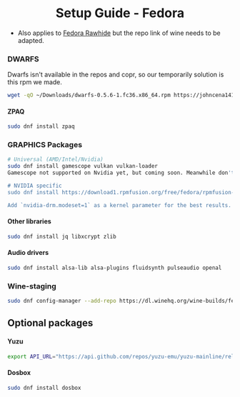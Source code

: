 <div align="center">
  <h1>Setup Guide - Fedora</h1>
</div>

- Also applies to [Fedora Rawhide](https://docs.fedoraproject.org/en-US/releases/rawhide/) but the repo link of wine needs to be adapted.

### DWARFS
Dwarfs isn't available in the repos and copr, so our temporarily solution is this rpm we made.
```sh
wget -qO ~/Downloads/dwarfs-0.5.6-1.fc36.x86_64.rpm https://johncena141.eu.org:8141/attachments/32d081fa-5109-4db9-8359-8da846e4964d && sudo dnf install ~/Downloads/dwarfs-0.5.6-1.fc36.x86_64.rpm
```

#### ZPAQ
```sh
sudo dnf install zpaq
```

### GRAPHICS Packages

```sh
# Universal (AMD/Intel/Nvidia)
sudo dnf install gamescope vulkan vulkan-loader
Gamescope not supported on Nvidia yet, but coming soon. Meanwhile don't install it or it will get used and fail to boot games.

# NVIDIA specific
sudo dnf install https://download1.rpmfusion.org/free/fedora/rpmfusion-free-release-$(rpm -E %fedora).noarch.rpm https://download1.rpmfusion.org/nonfree/fedora/rpmfusion-nonfree-release-$(rpm -E %fedora).noarch.rpm && sudo dnf install xorg-x11-drv-nvidia akmod-nvidia

Add `nvidia-drm.modeset=1` as a kernel parameter for the best results.
```

#### Other libraries
```sh
sudo dnf install jq libxcrypt zlib
```

#### Audio drivers
```sh
sudo dnf install alsa-lib alsa-plugins fluidsynth pulseaudio openal
```

### Wine-staging
```sh
sudo dnf config-manager --add-repo https://dl.winehq.org/wine-builds/fedora/35/winehq.repo && sudo dnf install winehq-staging
```

## Optional packages

#### Yuzu
```sh
export API_URL="https://api.github.com/repos/yuzu-emu/yuzu-mainline/releases/latest" && export DOWNLOAD_URL=$(curl -s $API_URL | grep -oP '"browser_download_url": "\K(.*AppImage)(?=")') && curl -Lo /tmp/yuzu --progress-meter $DOWNLOAD_URL && chmod +x /tmp/yuzu && sudo mv /tmp/yuzu /usr/local/bin/yuzu
```

#### Dosbox
```sh
sudo dnf install dosbox
```